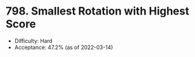 # 798. Smallest Rotation with Highest Score
- Difficulty: Hard
- Acceptance: 47.2% (as of 2022-03-14)
